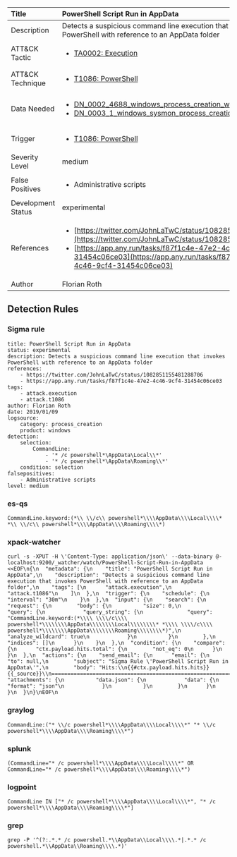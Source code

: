 | Title                | PowerShell Script Run in AppData                                                                                                                                                 |
|:---------------------|:------------------------------------------------------------------------------------------------------------------------------------------------------------|
| Description          | Detects a suspicious command line execution that invokes PowerShell with reference to an AppData folder                                                                                                                                           |
| ATT&amp;CK Tactic    | <ul><li>[TA0002: Execution](https://attack.mitre.org/tactics/TA0002)</li></ul>  |
| ATT&amp;CK Technique | <ul><li>[T1086: PowerShell](https://attack.mitre.org/techniques/T1086)</li></ul>                             |
| Data Needed          | <ul><li>[DN_0002_4688_windows_process_creation_with_commandline](../Data_Needed/DN_0002_4688_windows_process_creation_with_commandline.md)</li><li>[DN_0003_1_windows_sysmon_process_creation](../Data_Needed/DN_0003_1_windows_sysmon_process_creation.md)</li></ul>                                                         |
| Trigger              | <ul><li>[T1086: PowerShell](../Triggers/T1086.md)</li></ul>  |
| Severity Level       | medium                                                                                                                                                 |
| False Positives      | <ul><li>Administrative scripts</li></ul>                                                                  |
| Development Status   | experimental                                                                                                                                                |
| References           | <ul><li>[https://twitter.com/JohnLaTwC/status/1082851155481288706](https://twitter.com/JohnLaTwC/status/1082851155481288706)</li><li>[https://app.any.run/tasks/f87f1c4e-47e2-4c46-9cf4-31454c06ce03](https://app.any.run/tasks/f87f1c4e-47e2-4c46-9cf4-31454c06ce03)</li></ul>                                                          |
| Author               | Florian Roth                                                                                                                                                |


## Detection Rules

### Sigma rule

```
title: PowerShell Script Run in AppData
status: experimental
description: Detects a suspicious command line execution that invokes PowerShell with reference to an AppData folder
references:
    - https://twitter.com/JohnLaTwC/status/1082851155481288706
    - https://app.any.run/tasks/f87f1c4e-47e2-4c46-9cf4-31454c06ce03
tags:
    - attack.execution
    - attack.t1086
author: Florian Roth
date: 2019/01/09
logsource:
    category: process_creation
    product: windows
detection:
    selection:
        CommandLine:
            - '* /c powershell*\AppData\Local\\*'
            - '* /c powershell*\AppData\Roaming\\*'
    condition: selection
falsepositives:
    - Administrative scripts
level: medium

```





### es-qs
    
```
CommandLine.keyword:(*\\ \\/c\\ powershell*\\\\AppData\\\\Local\\\\* *\\ \\/c\\ powershell*\\\\AppData\\\\Roaming\\\\*)
```


### xpack-watcher
    
```
curl -s -XPUT -H \'Content-Type: application/json\' --data-binary @- localhost:9200/_watcher/watch/PowerShell-Script-Run-in-AppData <<EOF\n{\n  "metadata": {\n    "title": "PowerShell Script Run in AppData",\n    "description": "Detects a suspicious command line execution that invokes PowerShell with reference to an AppData folder",\n    "tags": [\n      "attack.execution",\n      "attack.t1086"\n    ]\n  },\n  "trigger": {\n    "schedule": {\n      "interval": "30m"\n    }\n  },\n  "input": {\n    "search": {\n      "request": {\n        "body": {\n          "size": 0,\n          "query": {\n            "query_string": {\n              "query": "CommandLine.keyword:(*\\\\ \\\\/c\\\\ powershell*\\\\\\\\AppData\\\\\\\\Local\\\\\\\\* *\\\\ \\\\/c\\\\ powershell*\\\\\\\\AppData\\\\\\\\Roaming\\\\\\\\*)",\n              "analyze_wildcard": true\n            }\n          }\n        },\n        "indices": []\n      }\n    }\n  },\n  "condition": {\n    "compare": {\n      "ctx.payload.hits.total": {\n        "not_eq": 0\n      }\n    }\n  },\n  "actions": {\n    "send_email": {\n      "email": {\n        "to": null,\n        "subject": "Sigma Rule \'PowerShell Script Run in AppData\'",\n        "body": "Hits:\\n{{#ctx.payload.hits.hits}}{{_source}}\\n================================================================================\\n{{/ctx.payload.hits.hits}}",\n        "attachments": {\n          "data.json": {\n            "data": {\n              "format": "json"\n            }\n          }\n        }\n      }\n    }\n  }\n}\nEOF\n
```


### graylog
    
```
CommandLine:("* \\/c powershell*\\\\AppData\\\\Local\\\\*" "* \\/c powershell*\\\\AppData\\\\Roaming\\\\*")
```


### splunk
    
```
(CommandLine="* /c powershell*\\\\AppData\\\\Local\\\\*" OR CommandLine="* /c powershell*\\\\AppData\\\\Roaming\\\\*")
```


### logpoint
    
```
CommandLine IN ["* /c powershell*\\\\AppData\\\\Local\\\\*", "* /c powershell*\\\\AppData\\\\Roaming\\\\*"]
```


### grep
    
```
grep -P '^(?:.*.* /c powershell.*\\AppData\\Local\\\\.*|.*.* /c powershell.*\\AppData\\Roaming\\\\.*)'
```



